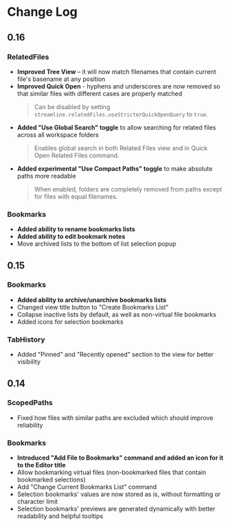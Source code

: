 # Change Log

## 0.16

### RelatedFiles

- **Improved Tree View** – it will now match filenames that contain current file's basename at any position
- **Improved Quick Open** - hyphens and underscores are now removed so that similar files with different cases are properly matched
  > Can be disabled by setting `streamline.relatedFiles.useStricterQuickOpenQuery` to `true`.
- **Added "Use Global Search" toggle** to allow searching for related files across all workspace folders
  > Enables global search in both Related Files view and in Quick Open Related Files command.
- **Added experimental "Use Compact Paths" toggle** to make absolute paths more readable
  > When enabled, folders are completely removed from paths except for files with equal filenames.

### Bookmarks

- **Added ability to rename bookmarks lists**
- **Added ability to edit bookmark notes**
- Move archived lists to the bottom of list selection popup

## 0.15

### Bookmarks

- **Added ability to archive/unarchive bookmarks lists**
- Changed view title button to "Create Bookmarks List"
- Collapse inactive lists by default, as well as non-virtual file bookmarks
- Added icons for selection bookmarks

### TabHistory

- Added "Pinned" and "Recently opened" section to the view for better visibility

## 0.14

### ScopedPaths

- Fixed how files with similar paths are excluded which should improve reliability

### Bookmarks

- **Introduced "Add File to Bookmarks" command and added an icon for it to the Editor title**
- Allow bookmarking virtual files (non-bookmarked files that contain bookmarked selections)
- Add "Change Current Bookmarks List" command
- Selection bookmarks' values are now stored as is, without formatting or character limit
- Selection bookmarks' previews are generated dynamically with better readability and helpful tooltips

